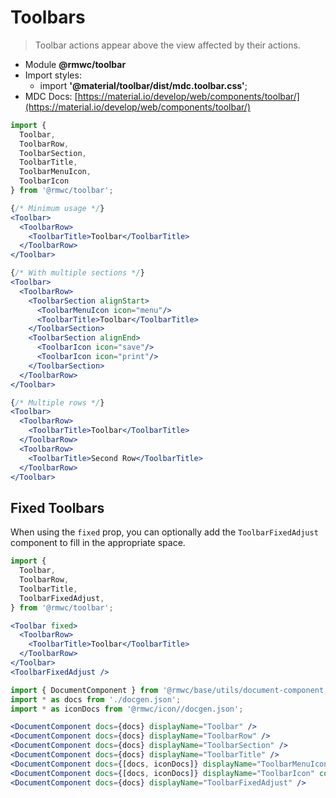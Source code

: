 # Toolbars

> Toolbar actions appear above the view affected by their actions.

- Module **@rmwc/toolbar**
- Import styles:
  - import **'@material/toolbar/dist/mdc.toolbar.css'**;
- MDC Docs: [https://material.io/develop/web/components/toolbar/](https://material.io/develop/web/components/toolbar/)

```jsx render
import {
  Toolbar,
  ToolbarRow,
  ToolbarSection,
  ToolbarTitle,
  ToolbarMenuIcon,
  ToolbarIcon
} from '@rmwc/toolbar';

{/* Minimum usage */}
<Toolbar>
  <ToolbarRow>
    <ToolbarTitle>Toolbar</ToolbarTitle>
  </ToolbarRow>
</Toolbar>

{/* With multiple sections */}
<Toolbar>
  <ToolbarRow>
    <ToolbarSection alignStart>
      <ToolbarMenuIcon icon="menu"/>
      <ToolbarTitle>Toolbar</ToolbarTitle>
    </ToolbarSection>
    <ToolbarSection alignEnd>
      <ToolbarIcon icon="save"/>
      <ToolbarIcon icon="print"/>
    </ToolbarSection>
  </ToolbarRow>
</Toolbar>

{/* Multiple rows */}
<Toolbar>
  <ToolbarRow>
    <ToolbarTitle>Toolbar</ToolbarTitle>
  </ToolbarRow>
  <ToolbarRow>
    <ToolbarTitle>Second Row</ToolbarTitle>
  </ToolbarRow>
</Toolbar>
```

## Fixed Toolbars

When using the `fixed` prop, you can optionally add the `ToolbarFixedAdjust` component to fill in the appropriate space.

```jsx codeOnly
import {
  Toolbar,
  ToolbarRow,
  ToolbarTitle,
  ToolbarFixedAdjust,
} from '@rmwc/toolbar';

<Toolbar fixed>
  <ToolbarRow>
    <ToolbarTitle>Toolbar</ToolbarTitle>
  </ToolbarRow>
</Toolbar>
<ToolbarFixedAdjust />
```

```jsx renderOnly
import { DocumentComponent } from '@rmwc/base/utils/document-component';
import * as docs from './docgen.json';
import * as iconDocs from '@rmwc/icon//docgen.json';

<DocumentComponent docs={docs} displayName="Toolbar" />
<DocumentComponent docs={docs} displayName="ToolbarRow" />
<DocumentComponent docs={docs} displayName="ToolbarSection" />
<DocumentComponent docs={docs} displayName="ToolbarTitle" />
<DocumentComponent docs={[docs, iconDocs]} displayName="ToolbarMenuIcon" composes={['Icon']}/>
<DocumentComponent docs={[docs, iconDocs]} displayName="ToolbarIcon" composes={['Icon']} />
<DocumentComponent docs={docs} displayName="ToolbarFixedAdjust" />
```

